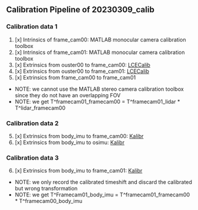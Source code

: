 ## Calibration Pipeline of 20230309\_calib

### Calibration data 1
1. [x] Intrinsics of frame_cam00: MATLAB monocular camera calibration toolbox
2. [x] Intrinsics of frame_cam01: MATLAB monocular camera calibration toolbox
3. [x] Extrinsics from ouster00 to frame_cam00: [LCECalib](https://github.com/HKUSTGZ-IADC/LCECalib)
4. [x] Extrinsics from ouster00 to frame_cam01: [LCECalib](https://github.com/HKUSTGZ-IADC/LCECalib)
5. [x] Extrinsics from frame_cam00 to frame_cam01
* NOTE: we cannot use the MATLAB stereo camera calibration toolbox since they do not have an overlapping FOV
* NOTE: we get T^framecam01_framecam00 = T^framecam01_lidar * T^lidar_framecam00

### Calibration data 2
5. [x] Extrinsics from body_imu to frame_cam00: [Kalibr](https://github.com/ethz-asl/kalibr)
6. [x] Extrinsics from body_imu to osimu: [Kalibr](https://github.com/ethz-asl/kalibr)

### Calibration data 3
6. [x] Extrinsics from body_imu to frame_cam01: [Kalibr](https://github.com/ethz-asl/kalibr)
* NOTE: we only record the calibrated timeshift and discard the calibrated but wrong transformation
* NOTE: we get T^Framecam01_body_imu = T^framecam01_framecam00 * T^framecam00_body_imu

